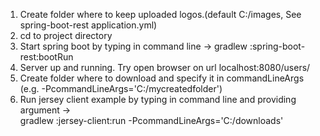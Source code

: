 1. Create folder where to keep uploaded logos.(default C:/images, See spring-boot-rest application.yml) <br />
2. cd to project directory <br />
3. Start spring boot by typing in command line -> gradlew :spring-boot-rest:bootRun <br />
4. Server up and running. Try open browser on url localhost:8080/users/ <br />
5. Create folder where to download and specify it in commandLineArgs (e.g. -PcommandLineArgs='C:/mycreatedfolder') <br />
6. Run jersey client example by typing in command line and providing argument -> <br />
gradlew :jersey-client:run -PcommandLineArgs='C:/downloads' <br />

